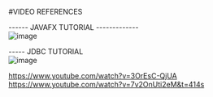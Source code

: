 #VIDEO REFERENCES

------ JAVAFX TUTORIAL -------------<br>
![image](https://github.com/christopherjonota/CC103-PROJECT-FINALS/assets/70148137/63a55f3a-b22f-4366-979d-44851eb67ee8) <br>


----- JDBC TUTORIAL<br>
![image](https://github.com/christopherjonota/CC103-PROJECT-FINALS/assets/70148137/66dfc885-7df0-4e09-a298-11fe0d5442d6)<br>

https://www.youtube.com/watch?v=3OrEsC-QjUA<br>
https://www.youtube.com/watch?v=7v2OnUti2eM&t=414s<br>
